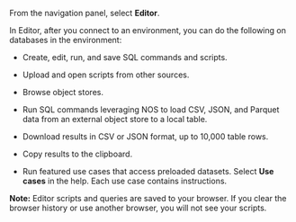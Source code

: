 From the navigation panel, select **Editor**.

In Editor, after you connect to an environment, you can do the following on databases in the environment:

-   Create, edit, run, and save SQL commands and scripts.


-   Upload and open scripts from other sources.


-   Browse object stores.


-   Run SQL commands leveraging NOS to load CSV, JSON, and Parquet data from an external object store to a local table.


-   Download results in CSV or JSON format, up to 10,000 table rows.


-   Copy results to the clipboard.


-   Run featured use cases that access preloaded datasets. Select **Use cases** in the help. Each use case contains instructions.


**Note:** Editor scripts and queries are saved to your browser. If you clear the browser history or use another browser, you will not see your scripts.

